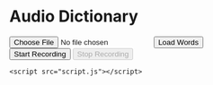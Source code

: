 <!DOCTYPE html>
<html lang="en">
<head>
    <meta charset="UTF-8">
    <meta name="viewport" content="width=device-width, initial-scale=1.0">
    <title>Audio Dictionary</title>
    <link rel="stylesheet" href="styles.css">
</head>
<body>
    <h1>Audio Dictionary</h1>
    <input type="file" id="jsonFile" accept=".json">
    <button id="loadWords">Load Words</button>
    <div id="wordContainer"></div>
    <button id="startRecording">Start Recording</button>
    <button id="stopRecording" disabled>Stop Recording</button>
    <ul id="wordList"></ul>

    <script src="script.js"></script>
<style>
    @body {
    font-family: Arial, sans-serif;
    text-align: center;
    margin: 0;
    padding: 20px;
}

@wordContainer {
    margin-top: 20px;
}

@wordList {
    list-style-type: none;
    padding: 0;
}

@li {
    margin: 10px 0;
}
</style>
    
    
</body>
</html>

